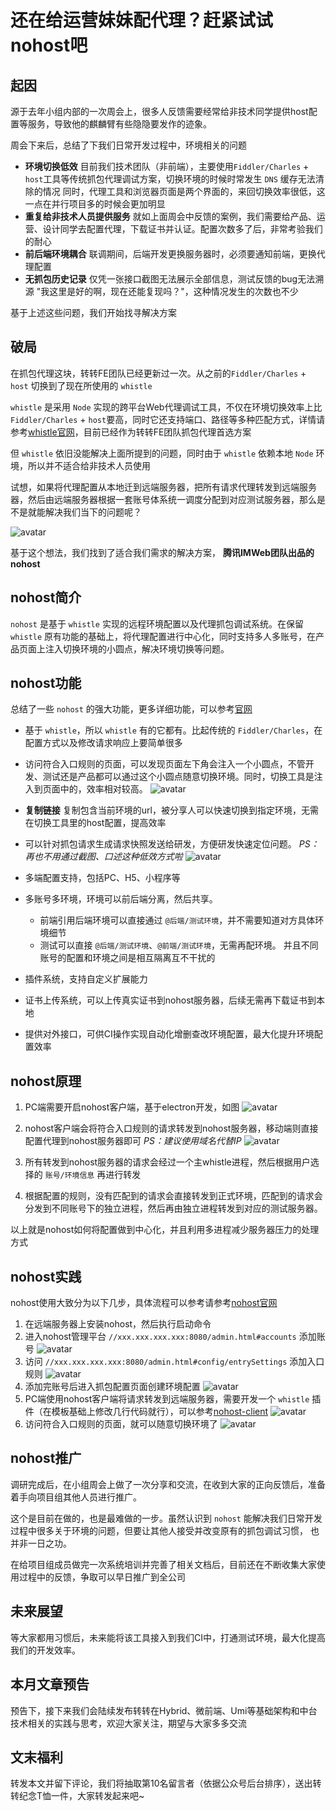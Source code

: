 # 还在给运营妹妹配代理？赶紧试试nohost吧

## 起因
源于去年小组内部的一次周会上，很多人反馈需要经常给非技术同学提供host配置等服务，导致他的麒麟臂有些隐隐要发作的迹象。

周会下来后，总结了下我们日常开发过程中，环境相关的问题
- **环境切换低效** 目前我们技术团队（非前端），主要使用`Fiddler/Charles` + `host`工具等传统抓包代理调试方案，切换环境的时候时常发生 `DNS` 缓存无法清除的情况
  同时，代理工具和浏览器页面是两个界面的，来回切换效率很低，这一点在并行项目多的时候会更加明显
- **重复给非技术人员提供服务** 就如上面周会中反馈的案例，我们需要给产品、运营、设计同学去配置代理，下载证书并认证。配置次数多了后，非常考验我们的耐心
- **前后端环境耦合** 联调期间，后端开发更换服务器时，必须要通知前端，更换代理配置
- **无抓包历史记录** 仅凭一张接口截图无法展示全部信息，测试反馈的bug无法溯源
  "我这里是好的啊，现在还能复现吗？"，这种情况发生的次数也不少

基于上述这些问题，我们开始找寻解决方案

## 破局
在抓包代理这块，转转FE团队已经更新过一次。从之前的`Fiddler/Charles` + `host` 切换到了现在所使用的 `whistle`

`whistle` 是采用 `Node` 实现的跨平台Web代理调试工具，不仅在环境切换效率上比`Fiddler/Charles` + `host`要高，同时它还支持端口、路径等多种匹配方式，详情请参考[whistle官网](https://wproxy.org/whistle/)，目前已经作为转转FE团队抓包代理首选方案

但 `whistle` 依旧没能解决上面所提到的问题，同时由于 `whistle` 依赖本地 `Node` 环境，所以并不适合给非技术人员使用

试想，如果将代理配置从本地迁到远端服务器，把所有请求代理转发到远端服务器，然后由远端服务器根据一套账号体系统一调度分配到对应测试服务器，那么是不是就能解决我们当下的问题呢？

![avatar](https://pic2.zhuanstatic.com/zhuanzh/1ddd36ba-e285-45ca-bf29-56684916dd55.png)

基于这个想法，我们找到了适合我们需求的解决方案， **腾讯IMWeb团队出品的 nohost**

## nohost简介
`nohost` 是基于 `whistle` 实现的远程环境配置以及代理抓包调试系统。在保留 `whistle` 原有功能的基础上，将代理配置进行中心化，同时支持多人多账号，在产品页面上注入切换环境的小圆点，解决环境切换等问题。

## nohost功能
总结了一些 `nohost` 的强大功能，更多详细功能，可以参考[官网](https://nohosts.github.io/nohost/)

- 基于 `whistle`，所以 `whistle` 有的它都有。比起传统的 `Fiddler/Charles`，在配置方式以及修改请求响应上要简单很多
- 访问符合入口规则的页面，可以发现页面左下角会注入一个小圆点，不管开发、测试还是产品都可以通过这个小圆点随意切换环境。同时，切换工具是注入到页面中的，效率相对较高。
![avatar](https://qqadapt.qpic.cn/txdocpic/0/0a16d3bd2d817d8d80d77bb876a72bb6/0?w=635&h=336)

- **复制链接** 复制包含当前环境的url，被分享人可以快速切换到指定环境，无需在切换工具里的host配置，提高效率
- 可以针对抓包请求生成请求快照发送给研发，方便研发快速定位问题。
  *PS：再也不用通过截图、口述这种低效方式啦*
![avatar](https://qqadapt.qpic.cn/txdocpic/0/e7fb4c2fe433eb643e14b6a691216508/0?w=804&h=280)
- 多端配置支持，包括PC、H5、小程序等
- 多账号多环境，环境可以前后端分离，然后共享。
  - 前端引用后端环境可以直接通过 `@后端/测试环境`，并不需要知道对方具体环境细节
  - 测试可以直接 `@后端/测试环境`、`@前端/测试环境`，无需再配环境。
  并且不同账号的配置和环境之间是相互隔离互不干扰的
- 插件系统，支持自定义扩展能力
- 证书上传系统，可以上传真实证书到nohost服务器，后续无需再下载证书到本地
- 提供对外接口，可供CI操作实现自动化增删查改环境配置，最大化提升环境配置效率

## nohost原理
1. PC端需要开启nohost客户端，基于electron开发，如图
![avatar](https://qqadapt.qpic.cn/txdocpic/0/bde4d89990ef3ff5f8563aeb487a0e36/0?w=260&h=150)

2. nohost客户端会将符合入口规则的请求转发到nohost服务器，移动端则直接配置代理到nohost服务器即可
   *PS：建议使用域名代替IP*
![avatar](https://qqadapt.qpic.cn/txdocpic/0/5b03866cc217aa196c266506ee5b8d83/0?w=2140&h=1130)

3. 所有转发到nohost服务器的请求会经过一个主whistle进程，然后根据用户选择的 `账号/环境信息` 再进行转发
4. 根据配置的规则，没有匹配到的请求会直接转发到正式环境，匹配到的请求会分发到不同账号下的独立进程，然后再由独立进程转发到对应的测试服务器。

以上就是nohost如何将配置做到中心化，并且利用多进程减少服务器压力的处理方式

## nohost实践
nohost使用大致分为以下几步，具体流程可以参考请参考[nohost官网](https://nohosts.github.io/nohost/zh/quickstart.html)
1. 在远端服务器上安装nohost，然后执行启动命令
2. 进入nohost管理平台 `//xxx.xxx.xxx.xxx:8080/admin.html#accounts` 添加账号
![avatar](https://pic2.zhuanstatic.com/zhuanzh/982efad7-1102-405e-98af-5b9dc05fe101.png)
3. 访问 `//xxx.xxx.xxx.xxx:8080/admin.html#config/entrySettings` 添加入口规则
![avatar](https://pic6.zhuanstatic.com/zhuanzh/0a8f6208-8344-4523-bb6c-f03b6b27520f.png)
4. 添加完账号后进入抓包配置页面创建环境配置
![avatar](https://pic1.zhuanstatic.com/zhuanzh/b3710def-bd8a-4b31-9101-18121884b672.png)
5. PC端使用nohost客户端将请求转发到远端服务器，需要开发一个 `whistle` 插件（在模板基础上修改几行代码就行），可以参考[nohost-client](https://github.com/nohosts/client)
![avatar](https://pic5.zhuanstatic.com/zhuanzh/6457f9c1-859f-40a4-be26-53f0ac9cfaba.png)
6. 访问符合入口规则的页面，就可以随意切换环境了
![avatar](https://qqadapt.qpic.cn/txdocpic/0/0a16d3bd2d817d8d80d77bb876a72bb6/0?w=635&h=336)

## nohost推广
调研完成后，在小组周会上做了一次分享和交流，在收到大家的正向反馈后，准备着手向项目组其他人员进行推广。

这个是目前在做的，也是最难做的一步。虽然认识到 `nohost` 能解决我们日常开发过程中很多关于环境的问题，但要让其他人接受并改变原有的抓包调试习惯， 也并非一日之功。

在给项目组成员做完一次系统培训并完善了相关文档后，目前还在不断收集大家使用过程中的反馈，争取可以早日推广到全公司

## 未来展望
等大家都用习惯后，未来能将该工具接入到我们CI中，打通测试环境，最大化提高我们的开发效率。

## 本月文章预告
预告下，接下来我们会陆续发布转转在Hybrid、微前端、Umi等基础架构和中台技术相关的实践与思考，欢迎大家关注，期望与大家多多交流

## 文末福利
转发本文并留下评论，我们将抽取第10名留言者（依据公众号后台排序），送出转转纪念T恤一件，大家转发起来吧~
